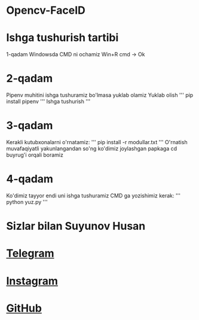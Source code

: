 # Opencv-FaceID

# Ishga tushurish tartibi
1-qadam
Windowsda CMD ni ochamiz
Win+R cmd -> Ok 

# 2-qadam
Pipenv muhitini ishga tushuramiz bo'lmasa yuklab olamiz
Yuklab olish
'''
pip install pipenv
'''
Ishga tushurish
'''
# 3-qadam
Kerakli kutubxonalarni o'rnatamiz:
'''
pip install -r modullar.txt
'''
O'rnatish muvafaqiyatli yakunlangandan so'ng ko'dimiz joylashgan papkaga cd buyrug'i orqali boramiz 

# 4-qadam 
Ko'dimiz tayyor endi uni ishga tushuramiz 
CMD ga yozishimiz kerak:
'''
python yuz.py
'''

# Sizlar bilan Suyunov Husan
# [Telegram](https://t.me/mBin_Dev_0071)
# [Instagram](https://www.instagram.com/husanbek_dev/)
# [GitHub](https://github.com/xusanbek0071)